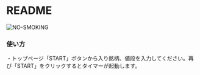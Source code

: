 # README

![NO-SMOKING](https://gyazo.com/d5ca91d53c9f436da7e65b3bdcb824ec)

### 使い方
・トップページ「START」ボタンから入り銘柄、値段を入力してください。再び「START」をクリックするとタイマーが起動します。
  

